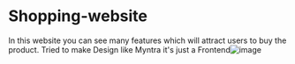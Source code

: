 # Shopping-website
In this website you can see many features which will attract users to buy the product.
Tried to make Design like Myntra
it's just a Frontend![image](https://user-images.githubusercontent.com/63417558/169738356-adeef384-531e-4c64-a6b2-f1059952f134.png)
